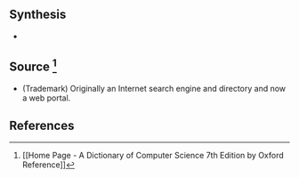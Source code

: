 ## Synthesis
- 
## Source [^1]
- (Trademark) Originally an Internet search engine and directory and now a web portal.
## References

[^1]: [[Home Page - A Dictionary of Computer Science 7th Edition by Oxford Reference]]